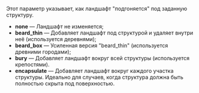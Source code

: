 Этот параметр указывает, как ландшафт "подгоняется" под заданную структуру.

* **none** — Ландшафт не изменяется;
* **beard_thin** — Добавляет ландшафт под структурой и удаляет внутри неё (используется деревнями);
* **beard_box** — Усиленная версия "beard_thin" (используется древними городами);
* **bury** — Добавляет ландшафт вокруг всей структуры (используется крепостями).
* **encapsulate** — Добавляет ландшафт вокруг каждого участка структуры. Идеально для случаев, когда структура должна быть полностью скрыта под поверхностью.
